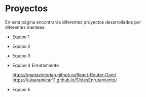 # Proyectos

En esta página encontrarás diferentes proyectos desarrollados por diferentes mentees.

- Equipo 1

- Equipo 2

- Equipo 3

- Equipo 4
  Enrutamiento

  https://mariavictoriah.github.io/React-Router-Dom/
  https://luisaramicar11.github.io/SlidesEnrutamiento/

- Equipo 5
